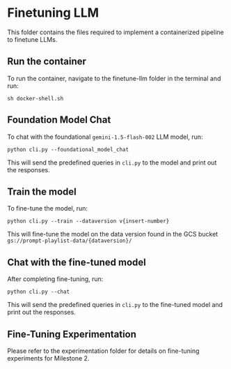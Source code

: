 # Finetuning LLM

This folder contains the files required to implement a containerized pipeline to finetune LLMs.

## Run the container
To run the container, navigate to the finetune-llm folder in the terminal and run:

`sh docker-shell.sh`


## Foundation Model Chat
To chat with the foundational `gemini-1.5-flash-002` LLM model, run:

`python cli.py --foundational_model_chat`

This will send the predefined queries in `cli.py` to the model and print out the responses.

## Train the model
To fine-tune the model, run:

`python cli.py --train --dataversion v{insert-number}`

This will fine-tune the model on the data version found in the GCS bucket `gs://prompt-playlist-data/{dataversion}/`

## Chat with the fine-tuned model
After completing fine-tuning, run:

`python cli.py --chat`

This will send the predefined queries in `cli.py` to the fine-tuned model and print out the responses.

## Fine-Tuning Experimentation
Please refer to the experimentation folder for details on fine-tuning experiments for Milestone 2.
